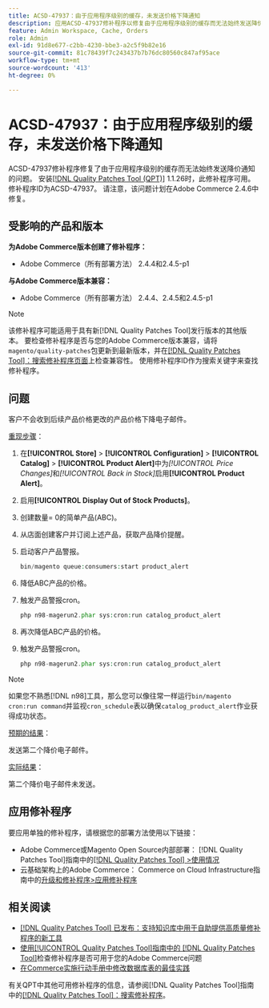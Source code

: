 ```yaml
---
title: ACSD-47937：由于应用程序级别的缓存，未发送价格下降通知
description: 应用ACSD-47937修补程序以修复由于应用程序级别的缓存而无法始终发送降价通知的Adobe Commerce问题。
feature: Admin Workspace, Cache, Orders
role: Admin
exl-id: 91d8e677-c2bb-4230-bbe3-a2c5f9b82e16
source-git-commit: 81c78439f7c243437b7b76dc80560c847af95ace
workflow-type: tm+mt
source-wordcount: '413'
ht-degree: 0%

---
```


# ACSD-47937：由于应用程序级别的缓存，未发送价格下降通知

ACSD-47937修补程序修复了由于应用程序级别的缓存而无法始终发送降价通知的问题。 安装[[!DNL Quality Patches Tool (QPT)]](https://experienceleague.adobe.com/en/docs/commerce-knowledge-base/kb/announcements/commerce-announcements/magento-quality-patches-released-new-tool-to-self-serve-quality-patches) 1.1.26时，此修补程序可用。 修补程序ID为ACSD-47937。 请注意，该问题计划在Adobe Commerce 2.4.6中修复。

## 受影响的产品和版本

**为Adobe Commerce版本创建了修补程序：**

* Adobe Commerce（所有部署方法） 2.4.4和2.4.5-p1

**与Adobe Commerce版本兼容：**

* Adobe Commerce（所有部署方法） 2.4.4、2.4.5和2.4.5-p1

>[!NOTE]
>
>该修补程序可能适用于具有新[!DNL Quality Patches Tool]发行版本的其他版本。 要检查修补程序是否与您的Adobe Commerce版本兼容，请将`magento/quality-patches`包更新到最新版本，并在[[!DNL Quality Patches Tool]：搜索修补程序页面](https://experienceleague.adobe.com/tools/commerce-quality-patches/index.html)上检查兼容性。 使用修补程序ID作为搜索关键字来查找修补程序。

## 问题

客户不会收到后续产品价格更改的产品价格下降电子邮件。

<u>重现步骤</u>：

1. 在&#x200B;**[!UICONTROL Store]** > **[!UICONTROL Configuration]** > **[!UICONTROL Catalog]** > **[!UICONTROL Product Alert]**&#x200B;中为&#x200B;*[!UICONTROL Price Changes]*&#x200B;和&#x200B;*[!UICONTROL Back in Stock]*&#x200B;启用&#x200B;**[!UICONTROL Product Alert]**。
1. 启用&#x200B;**[!UICONTROL Display Out of Stock Products]**。
1. 创建数量= 0的简单产品(ABC)。
1. 从店面创建客户并订阅上述产品，获取产品降价提醒。
1. 启动客户产品警报。

   ```PHP
   bin/magento queue:consumers:start product_alert
   ```

1. 降低ABC产品的价格。
1. 触发产品警报cron。

   ```PHP
   php n98-magerun2.phar sys:cron:run catalog_product_alert
   ```

1. 再次降低ABC产品的价格。
1. 触发产品警报cron。

   ```PHP
   php n98-magerun2.phar sys:cron:run catalog_product_alert
   ```

>[!NOTE]
>
>如果您不熟悉[!DNL n98]工具，那么您可以像往常一样运行`bin/magento cron:run command`并监视`cron_schedule`表以确保`catalog_product_alert`作业获得成功状态。

<u>预期的结果</u>：

发送第二个降价电子邮件。

<u>实际结果</u>：

第二个降价电子邮件未发送。

## 应用修补程序

要应用单独的修补程序，请根据您的部署方法使用以下链接：

* Adobe Commerce或Magento Open Source内部部署： [!DNL Quality Patches Tool]指南中的[[!DNL Quality Patches Tool] >使用情况](/help/tools/quality-patches-tool/usage.md)
* 云基础架构上的Adobe Commerce： Commerce on Cloud Infrastructure指南中的[升级和修补程序>应用修补程序](https://experienceleague.adobe.com/docs/commerce-cloud-service/user-guide/develop/upgrade/apply-patches.html)

## 相关阅读

* [[!DNL Quality Patches Tool] 已发布：支持知识库中用于自助提供高质量修补程序的新工具](https://experienceleague.adobe.com/en/docs/commerce-knowledge-base/kb/announcements/commerce-announcements/magento-quality-patches-released-new-tool-to-self-serve-quality-patches)
* [使用[!UICONTROL Quality Patches Tool]指南中的 [!DNL Quality Patches Tool]](/help/tools/quality-patches-tool/patches-available-in-qpt/check-patch-for-magento-issue-with-magento-quality-patches.md)检查修补程序是否可用于您的Adobe Commerce问题
* [在Commerce实施行动手册中修改数据库表的最佳实践](https://experienceleague.adobe.com/en/docs/commerce-operations/implementation-playbook/best-practices/development/modifying-core-and-third-party-tables#why-adobe-recommends-avoiding-modifications)


有关QPT中其他可用修补程序的信息，请参阅[!DNL Quality Patches Tool]指南中的[[!DNL Quality Patches Tool]：搜索修补程序](https://experienceleague.adobe.com/tools/commerce-quality-patches/index.html)。
